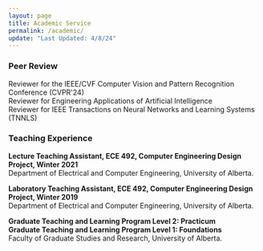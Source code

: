```yaml
---
layout: page
title: Academic Service
permalink: /academic/
update: "Last Updated: 4/8/24"
---
```


### Peer Review
Reviewer for the IEEE/CVF Computer Vision and Pattern Recognition Conference (CVPR'24)<br>
Reviewer for Engineering Applications of Artificial Intelligence<br>
Reviewer for IEEE Transactions on Neural Networks and Learning Systems (TNNLS)<br>

### Teaching Experience

**Lecture Teaching Assistant, ECE 492, Computer Engineering Design Project, Winter 2021**<br>
Department of Electrical and Computer Engineering, University of Alberta.<br>

**Laboratory Teaching Assistant, ECE 492, Computer Engineering Design Project, Winter 2019**<br>
Department of Electrical and Computer Engineering, University of Alberta.<br>


**Graduate Teaching and Learning Program Level 2: Practicum**<br>
**Graduate Teaching and Learning Program Level 1: Foundations**<br>
Faculty of Graduate Studies and Research, University of Alberta.

